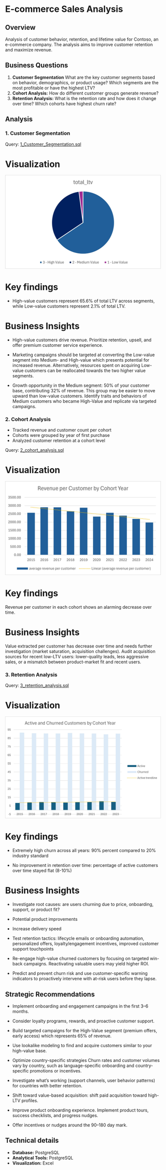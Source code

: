 # E-commerce Sales Analysis

## Overview
Analysis of customer behavior, retention, and lifetime value for Contoso, an e-commerce company. The analysis aims to improve customer retention and maximize revenue.

## Business Questions
1. **Customer Segmentation** What are the key customer segments based on behavior, demographics, or product usage? Which segments are the most profitable or have the highest LTV?
2. **Cohort Analysis:** How do different customer groups generate revenue?
3. **Retention Analysis:** What is the retention rate and how does it change over time? Which cohorts have highest churn rate?

## Analysis

### 1. Customer Segmentation

Query: [1_Customer_Segmentation.sql](/Scripts/1_Customer_Segmentation.sql)

# Visualization
![Customer_ltv_by_segment.jpg](/images/1_cust_ltv_by_segment.jpg)

# **Key findings**
- High-value customers represent 65.6% of total LTV across segments, while Low-value customers represent 2.1% of total LTV. 

# **Business Insights**
- High-value customers drive revenue. Prioritize retention, upsell, and offer premium customer service experience.

- Marketing campaigns should be targeted at converting the Low-value segment into Medium- and High-value which presents potential for increased revenue. Alternatively, resources spent on acquiring Low-value customers can be reallocated towards the two higher value segments.

- Growth opportunity in the Medium segment: 50% of your customer base, contributing 32% of revenue. This group may be easier to move upward than low-value customers. Identify traits and behaviors of Medium customers who became High-Value and replicate via targeted campaigns.

### 2. Cohort Analysis
- Tracked revenue and customer count per cohort
- Cohorts were grouped by year of first purchase
- Analyzed customer retention at a cohort level

Query: [2_cohort_analysis.sql](/Scripts/2_cohort_analysis.sql)

# Visualization
![Average Cohort Revenue](/images/2_cohort_avg_rev.jpg)

# **Key findings**

Revenue per customer in each cohort shows an alarming decrease over time.

# **Business Insights**

Value extracted per customer has decrease over time and needs further investigation (market saturation, acquisition challenges). Audit acquisition sources for recent low-LTV users: lower-quality leads, less aggressive sales, or a mismatch between product-market fit and recent users.

### 3. Retention Analysis

Query: [3_retention_analysis.sql](/Scripts/3_retention_analysis.sql)

# Visualization

![Active vs Churned Customers by Cohort](/images/3_active_churned.jpg)

# **Key findings**

- Extremely high churn across all years:
90% percent compared to 20% industry standard

- No improvement in retention over time: percentage of active customers over time stayed flat (8-10%)

# **Business Insights**

- Investigate root causes: are users churning due to price, onboarding, support, or product fit?

- Potential product improvements

- Increase delivery speed

- Test retention tactics:
lifecycle emails or onboarding automation,
personalized offers,
loyalty/engagement incentives,
improved customer support touchpoints

- Re-engage high-value churned customers by focusing on targeted win-back campaigns. Reactivating valuable users may yield higher ROI.

- Predict and prevent churn risk and use customer-specific warning indicators to proactively intervene with at-risk users before they lapse.

## Strategic Recommendations

- Implement onboarding and engagement campaigns in the first 3–6 months.

- Consider loyalty programs, rewards, and proactive customer support.

- Build targeted campaigns for the High-Value segment (premium offers, early access) which represents 65% of revenue.

- Use lookalike modeling to find and acquire customers similar to your high-value base.

- Optimize country-specific strategies
Churn rates and customer volumes vary by country, such as language-specific onboarding and country-specific promotions or incentives.

- Investigate what’s working (support channels, user behavior patterns) for countries with better retention.

- Shift toward value-based acquisition: shift paid acquisition toward high-LTV profiles.

- Improve product onboarding experience. Implement product tours, success checklists, and progress nudges.

- Offer incentives or nudges around the 90–180 day mark.

## Technical details
- **Database:** PostgreSQL
- **Analytical Tools:** PostgreSQL
- **Visualization:** Excel
